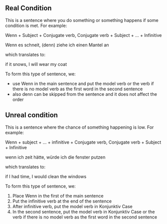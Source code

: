 ## Real Condition
This is a sentence where you do something or something happens if some condition is met. For example:

Wenn + Subject + Conjugate verb, Conjugate verb + Subject + ... + Infinitive

Wenn es schneit, (denn) ziehe ich einen Mantel an

which translates to:

if it snows, I will wear my coat

To form this type of sentence, we:

- use Wenn in the main sentence and put the model verb or the verb if there is no model verb as the first word in the second sentence
- also denn can be skipped from the sentence and it does not affect the order

## Unreal condition
This is a sentence where the chance of something happening is low. For example:

Wenn + subject + ... + infinitive + Conjugate verb, Conjugate verb  + Subject + Infinitive

wenn ich zeit hätte, würde ich die fenster putzen

which translates to:

if I had time, I would clean the windows

To form this type of sentence, we:

1. Place Wenn in the first of the main sentence  
2. Put the infinitive verb at the end of the sentence
3. After infinitive verb, put the model verb in Konjunktiv Case 
4. In the second sentence, put the model verb in Konjunktiv Case or the verb if there is no model verb as the first word in the second sentence
